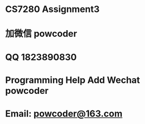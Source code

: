 # CS7280 Assignment3
# 加微信 powcoder

# QQ 1823890830

# Programming Help Add Wechat powcoder

# Email: powcoder@163.com

